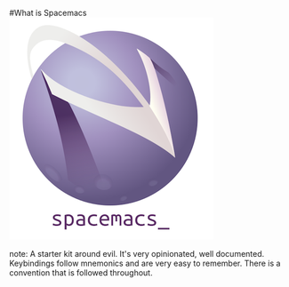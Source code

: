 #What is Spacemacs
![](https://github.com/syl20bnr/spacemacs/blob/master/doc/img/title2.png?raw=true)

note:
    A starter kit around evil. It's very opinionated, well documented. Keybindings follow mnemonics and are very easy to remember. There is a convention that is followed throughout.
